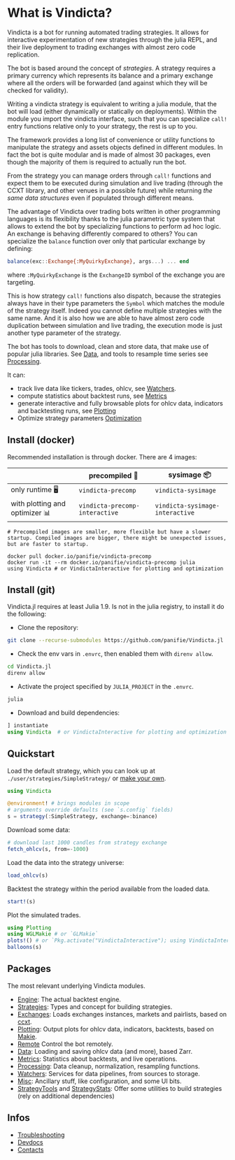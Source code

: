 # What is Vindicta?

Vindicta is a bot for running automated trading strategies. It allows for interactive experimentation of new strategies through the julia REPL, and their live deployment to trading exchanges with almost zero code replication.

The bot is based around the concept of _strategies_. A strategy requires a primary currency which represents its balance and a primary exchange where all the orders will be forwarded (and against which they will be checked for validity).

Writing a vindicta strategy is equivalent to writing a julia module, that the bot will load (either dynamically or statically on deployments). Within the module you import the vindicta interface, such that you can specialize `call!` entry functions relative only to your strategy, the rest is up to you.

The framework provides a long list of convenience or utility functions to manipulate the strategy and assets objects defined in different modules. In fact the bot is quite modular and is made of almost 30 packages, even though the majority of them is required to actually run the bot.

From the strategy you can manage orders through `call!` functions and expect them to be executed during simulation and live trading (through the CCXT library, and other venues in a possible future) while returning _the same data structures_ even if populated through different means.

The advantage of Vindicta over trading bots written in other programming languages is its flexibility thanks to the julia parametric type system that allows to extend the bot by specializing functions to perform ad hoc logic. An exchange is behaving differently compared to others? You can specialize the `balance` function over only that particular exchange by defining:

``` julia
balance(exc::Exchange{:MyQuirkyExchange}, args...) ... end
```

where `:MyQuirkyExchange` is the `ExchangeID` symbol of the exchange you are targeting. 

This is how strategy `call!` functions also dispatch, because the strategies always have in their type parameters the `Symbol` which matches the module of the strategy itself. Indeed you cannot define multiple strategies with the same name.
And it is also how we are able to have almost zero code duplication between simulation and live trading, the execution mode is just another type parameter of the strategy.

The bot has tools to download, clean and store data, that make use of popular julia libraries. See [Data](data.md), and tools to resample time series see [Processing](./API/processing.md).

It can:
- track live data like tickers, trades, ohlcv, see [Watchers](watchers/watchers.md).
- compute statistics about backtest runs, see [Metrics](metrics.md)
- generate interactive and fully browsable plots for ohlcv data, indicators and backtesting runs, see [Plotting](plotting.md)
- Optimize strategy parameters [Optimization](optimization.md)

## Install (docker)
Recommended installation is through docker. There are 4 images:

|                                | precompiled 🧰               | sysimage 📦 |
|--------------------------------|------------------------------|---|
| only runtime 🖥‍                 | `vindicta-precomp`             | `vindicta-sysimage`   |
| with plotting and optimizer 📊 | `vindicta-precomp-interactive` | `vindicta-sysimage-interactive` |

```@setup
# Precompiled images are smaller, more flexible but have a slower startup. Compiled images are bigger, there might be unexpected issues, but are faster to startup.
```



```shell
docker pull docker.io/panifie/vindicta-precomp
docker run -it --rm docker.io/panifie/vindicta-precomp julia
using Vindicta # or VindictaInteractive for plotting and optimization
```

## Install (git)

Vindicta.jl requires at least Julia 1.9. Is not in the julia registry, to install it do the following:

- Clone the repository:
```bash
git clone --recurse-submodules https://github.com/panifie/Vindicta.jl
```
- Check the env vars in `.envrc`, then enabled them with `direnv allow`.
```bash
cd Vindicta.jl
direnv allow
```
- Activate the project specified by `JULIA_PROJECT` in the `.envrc`.
```bash
julia 
```
- Download and build dependencies:
```julia
] instantiate
using Vindicta  # or VindictaInteractive for plotting and optimization
```

## Quickstart

Load the default strategy, which you can look up at `./user/strategies/SimpleStrategy/` or [make your own](./strategy.md#Setup-a-new-strategy).

```julia
using Vindicta

@environment! # brings modules in scope
# arguments override defaults (see `s.config` fields)
s = strategy(:SimpleStrategy, exchange=:binance) 
```

Download some data:

```julia
# download last 1000 candles from strategy exchange
fetch_ohlcv(s, from=-1000) 
```

Load the data into the strategy universe:

```julia
load_ohlcv(s)
```

Backtest the strategy within the period available from the loaded data.

```julia
start!(s)
```

Plot the simulated trades.

```julia
using Plotting
using WGLMakie # or `GLMakie`
plots!() # or `Pkg.activate("VindictaInteractive"); using VindictaInteractive`
balloons(s)
```

## Packages
The most relevant underlying Vindicta modules.

- [Engine](./engine/engine.md): The actual backtest engine.
- [Strategies](./strategy.md): Types and concept for building strategies.
- [Exchanges](./exchanges.md): Loads exchanges instances, markets and pairlists, based on [ccxt](https://docs.ccxt.com/en/latest/manual.html).
- [Plotting](./plotting.md): Output plots for ohlcv data, indicators, backtests, based on [Makie](https://github.com/MakieOrg/Makie.jl).
- [Remote](./remote.md) Control the bot remotely.
- [Data](./data.md): Loading and saving ohlcv data (and more), based Zarr.
- [Metrics](./metrics.md): Statistics about backtests, and live operations.
- [Processing](./API/processing.md): Data cleanup, normalization, resampling functions.
- [Watchers](./watchers/watchers.md): Services for data pipelines, from sources to storage.
- [Misc](./API/misc.md): Ancillary stuff, like configuration, and some UI bits.
- [StrategyTools](./API/strategytools.md) and [StrategyStats](./API/strategystats.md): Offer some utilities to build strategies (rely on additional dependencies)

## Infos

- [Troubleshooting](./troubleshooting.md)
- [Devdocs](./devdocs.md)
- [Contacts](./contacts.md)
  
